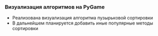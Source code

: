 ### Визуализация алгоритмов на PyGame

- Реализована визуализация алгоритма пузырьковой сортировки
- В дальнейшем планируется добавить иные популярные методы сортировки